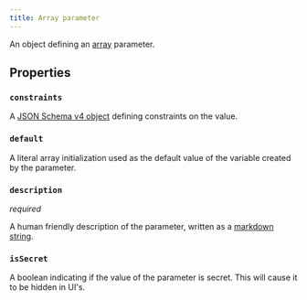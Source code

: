 ```yaml
---
title: Array parameter
---
```


An object defining an [array](../../types/array.md) parameter.

## Properties

### `constraints`

A [JSON Schema v4 object](https://tools.ietf.org/html/draft-wright-json-schema-00) defining constraints on the value.

### `default`

A literal array initialization used as the default value of the variable created by the parameter.

### `description`

_required_

A human friendly description of the parameter, written as a [markdown string](markdown.md).

### `isSecret`

A boolean indicating if the value of the parameter is secret. This will cause it to be hidden in UI's. 
